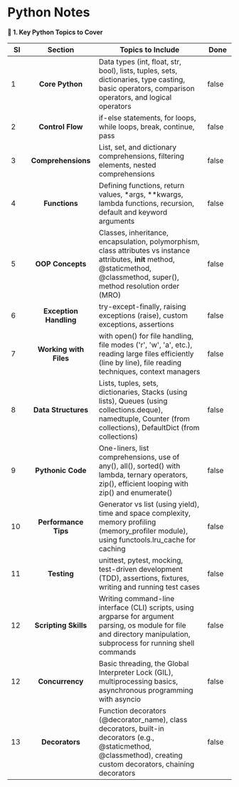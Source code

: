 # Python Notes

**📌 1. Key Python Topics to Cover**

<table data-header-hidden><thead><tr><th width="40" data-type="number">SI</th><th width="152.001708984375" align="center">Section</th><th width="400.14276123046875">Topics to Include</th><th width="58.94451904296875" data-type="checkbox">Done</th></tr></thead><tbody><tr><td>1</td><td align="center"><strong>Core Python</strong></td><td>Data types (int, float, str, bool), lists, tuples, sets, dictionaries, type casting, basic operators, comparison operators, and logical operators</td><td>false</td></tr><tr><td>2</td><td align="center"><strong>Control Flow</strong></td><td>if-else statements, for loops, while loops, break, continue, pass</td><td>false</td></tr><tr><td>3</td><td align="center"><strong>Comprehensions</strong></td><td>List, set, and dictionary comprehensions, filtering elements, nested comprehensions</td><td>false</td></tr><tr><td>4</td><td align="center"><strong>Functions</strong></td><td>Defining functions, return values, *args, **kwargs, lambda functions, recursion, default and keyword arguments</td><td>false</td></tr><tr><td>5</td><td align="center"><strong>OOP Concepts</strong></td><td>Classes, inheritance, encapsulation, polymorphism, class attributes vs instance attributes, <strong>init</strong> method, @staticmethod, @classmethod, super(), method resolution order (MRO)</td><td>false</td></tr><tr><td>6</td><td align="center"><strong>Exception Handling</strong></td><td>try-except-finally, raising exceptions (raise), custom exceptions, assertions</td><td>false</td></tr><tr><td>7</td><td align="center"><strong>Working with Files</strong></td><td>with open() for file handling, file modes ('r', 'w', 'a', etc.), reading large files efficiently (line by line), file reading techniques, context managers</td><td>false</td></tr><tr><td>8</td><td align="center"><strong>Data Structures</strong></td><td>Lists, tuples, sets, dictionaries, Stacks (using lists), Queues (using collections.deque), namedtuple, Counter (from collections), DefaultDict (from collections)</td><td>false</td></tr><tr><td>9</td><td align="center"><strong>Pythonic Code</strong></td><td>One-liners, list comprehensions, use of any(), all(), sorted() with lambda, ternary operators, zip(), efficient looping with zip() and enumerate()</td><td>false</td></tr><tr><td>10</td><td align="center"><strong>Performance Tips</strong></td><td>Generator vs list (using yield), time and space complexity, memory profiling (memory_profiler module), using functools.lru_cache for caching</td><td>false</td></tr><tr><td>11</td><td align="center"><strong>Testing</strong></td><td>unittest, pytest, mocking, test-driven development (TDD), assertions, fixtures, writing and running test cases</td><td>false</td></tr><tr><td>12</td><td align="center"><strong>Scripting Skills</strong></td><td>Writing command-line interface (CLI) scripts, using argparse for argument parsing, os module for file and directory manipulation, subprocess for running shell commands</td><td>false</td></tr><tr><td>12</td><td align="center"><strong>Concurrency</strong></td><td>Basic threading, the Global Interpreter Lock (GIL), multiprocessing basics, asynchronous programming with asyncio</td><td>false</td></tr><tr><td>13</td><td align="center"><strong>Decorators</strong></td><td>Function decorators (@decorator_name), class decorators, built-in decorators (e.g., @staticmethod, @classmethod), creating custom decorators, chaining decorators</td><td>false</td></tr></tbody></table>
